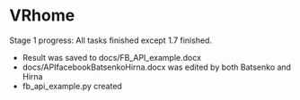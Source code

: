 # VRhome
 Stage 1 progress:
   All tasks finished except 1.7 finished.
   - Result was saved to docs/FB_API_example.docx
   - docs/APIfacebookBatsenkoHirna.docx was edited by both Batsenko and Hirna
   - fb_api_example.py created
